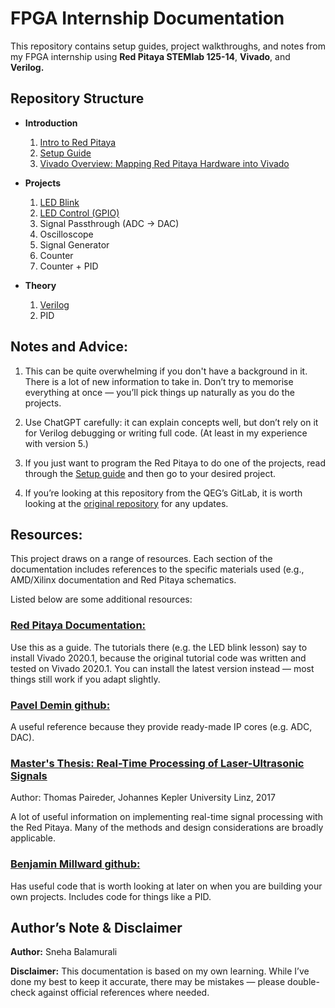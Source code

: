 # FPGA Internship Documentation

This repository contains setup guides, project walkthroughs, and notes from my FPGA internship using **Red Pitaya STEMlab 125-14**, **Vivado**, and **Verilog.**

## Repository Structure

- **Introduction**
    1. [Intro to Red Pitaya](/introduction/red_pitaya.md)
    2. [Setup Guide](/introduction/setup_guide.md)
    3. [Vivado Overview: Mapping Red Pitaya Hardware into Vivado](/introduction/vivado_overview.md)

- **Projects**
    1. [LED Blink](/projects/led_blink.md)
    2. [LED Control (GPIO)](/projects/led_control_gpio.md)
    3. Signal Passthrough (ADC -> DAC)
    4. Oscilloscope
    5. Signal Generator
    6. Counter
    7. Counter + PID

- **Theory**
    1. [Verilog](/theory/verilog.md)
    2. PID

## Notes and Advice:

1. This can be quite overwhelming if you don't have a background in it. There is a lot of new information to take in. Don’t try to memorise everything at once — you’ll pick things up naturally as you do the projects. 

2. Use ChatGPT carefully: it can explain concepts well, but don’t rely on it for Verilog debugging or writing full code. (At least in my experience with version 5.) 

3. If you just want to program the Red Pitaya to do one of the projects, read through the [Setup guide](/introduction/setup_guide.md) and then go to your desired project.

4. If you’re looking at this repository from the QEG’s GitLab, it is worth looking at the [original repository](https://github.com/sneha-balamurali/fpga/tree/main) for any updates.

## Resources:

This project draws on a range of resources. Each section of the documentation includes references to the specific materials used (e.g., AMD/Xilinx documentation and Red Pitaya schematics.  

Listed below are some additional resources:

### [Red Pitaya Documentation:](https://redpitaya-knowledge-base.readthedocs.io/en/latest/learn_fpga/fpga_learn.html)

Use this as a guide. The tutorials there (e.g. the LED blink lesson) say to install Vivado 2020.1, because the original tutorial code was written and tested on Vivado 2020.1. You can install the latest version instead — most things still work if you adapt slightly.

### [Pavel Demin github:](https://github.com/pavel-demin/red-pitaya-notes/tree/master/cores)

A useful reference because they provide ready-made IP cores (e.g. ADC, DAC).

### [Master's Thesis: Real-Time Processing of Laser-Ultrasonic Signals](https://epub.jku.at/obvulihs/download/pdf/2406394?originalFilename=true )
Author: Thomas Paireder, Johannes Kepler University Linz, 2017

A lot of useful information on implementing real-time signal processing with the Red Pitaya. Many of the methods and design considerations are broadly applicable.

### [Benjamin Millward github:](https://github.com/Bentwin2002/Group_IV_RP/tree/main/Complete_setup/tmp/wip_9/wip_9.srcs/sources_1/new)

Has useful code that is worth looking at later on when you are building your own projects. Includes code for things like a PID.

## Author’s Note & Disclaimer

**Author:** Sneha Balamurali

**Disclaimer:** This documentation is based on my own learning. While I’ve done my best to keep it accurate, there may be mistakes — please double-check against official references where needed.